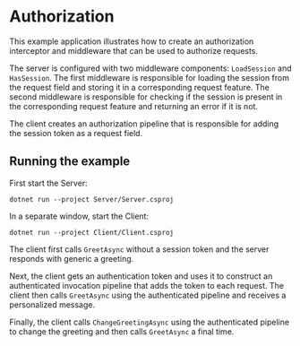 # Authorization

This example application illustrates how to create an authorization interceptor and middleware that can be used
to authorize requests.

The server is configured with two middleware components: `LoadSession` and `HasSession`. The first middleware is
responsible for loading the session from the request field and storing it in a corresponding request feature. The second
middleware is responsible for checking if the session is present in the corresponding request feature and
returning an error if it is not.

The client creates an authorization pipeline that is responsible for adding the session token as a request field.

## Running the example

First start the Server:

```shell
dotnet run --project Server/Server.csproj
```

In a separate window, start the Client:

```shell
dotnet run --project Client/Client.csproj
```

The client first calls `GreetAsync` without a session token and the server responds with generic a greeting.

Next, the client gets an authentication token and uses it to construct an authenticated invocation pipeline that adds
the token to each request. The client then calls `GreetAsync` using the authenticated pipeline and receives
a personalized message.

Finally, the client calls `ChangeGreetingAsync` using the authenticated pipeline to change the greeting and then calls
`GreetAsync` a final time.
